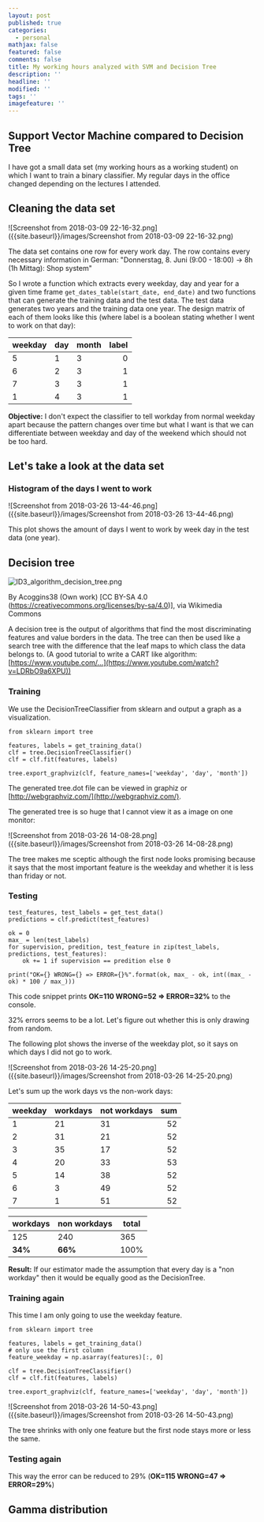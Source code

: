 ```yaml
---
layout: post
published: true
categories:
  - personal
mathjax: false
featured: false
comments: false
title: My working hours analyzed with SVM and Decision Tree
description: ''
headline: ''
modified: ''
tags: ''
imagefeature: ''
---
```

## Support Vector Machine compared to Decision Tree

I have got a small data set (my working hours as a working student) on which I want to train a binary classifier. My regular days in the office changed depending on the lectures I attended.

## Cleaning the data set

![Screenshot from 2018-03-09 22-16-32.png]({{site.baseurl}}/images/Screenshot from 2018-03-09 22-16-32.png)

The data set contains one row for every work day. The row contains every necessary information in German: 
"Donnerstag, 8. Juni (9:00 - 18:00) -> 8h (1h Mittag): Shop system"

So I wrote a function which extracts every weekday, day and year for a given time frame `get_dates_table(start_date, end_date)` and two functions that can generate the training data and the test data. The test data generates two years and the training data one year. The design matrix of each of them looks like this (where label is a boolean stating whether I went to work on that day):

<center>
  
| weekday       | day           | month | label |
| ------------- | ------------- | ----- | -----:|
| 5             | 1             | 3     | 0     |
| 6             | 2             | 3     | 1     |
| 7             | 3             | 3     | 1     |
| 1             | 4             | 3     | 1     |

</center>

**Objective:** I don't expect the classifier to tell workday from normal weekday apart because the pattern changes over time but what I want is that we can differentiate between weekday and day of the weekend which should not be too hard.

## Let's take a look at the data set

### Histogram of the days I went to work

![Screenshot from 2018-03-26 13-44-46.png]({{site.baseurl}}/images/Screenshot from 2018-03-26 13-44-46.png)

This plot shows the amount of days I went to work by week day in the test data (one year).

## Decision tree

![ID3_algorithm_decision_tree.png]({{site.baseurl}}/images/ID3_algorithm_decision_tree.png)

By Acoggins38 (Own work) [CC BY-SA 4.0 (https://creativecommons.org/licenses/by-sa/4.0)], via Wikimedia Commons

A decision tree is the output of algorithms that find the most discriminating features and value borders in the data. The tree can then be used like a search tree with the difference that the leaf maps to which class the data belongs to.
(A good tutorial to write a CART like algorithm: [https://www.youtube.com/...](https://www.youtube.com/watch?v=LDRbO9a6XPU))

### Training

We use the DecisionTreeClassifier from sklearn and output a graph as a visualization.

```
from sklearn import tree

features, labels = get_training_data()
clf = tree.DecisionTreeClassifier()
clf = clf.fit(features, labels)

tree.export_graphviz(clf, feature_names=['weekday', 'day', 'month'])
```

The generated tree.dot file can be viewed in graphiz or [http://webgraphviz.com/](http://webgraphviz.com/).

The generated tree is so huge that I cannot view it as a image on one monitor:

![Screenshot from 2018-03-26 14-08-28.png]({{site.baseurl}}/images/Screenshot from 2018-03-26 14-08-28.png)

The tree makes me sceptic although the first node looks promising because it says that the most important feature is the weekday and whether it is less than friday or not.

### Testing

```
test_features, test_labels = get_test_data()
predictions = clf.predict(test_features)

ok = 0
max_ = len(test_labels)
for supervision, predition, test_feature in zip(test_labels, predictions, test_features):
    ok += 1 if supervision == predition else 0

print("OK={} WRONG={} => ERROR={}%".format(ok, max_ - ok, int((max_ - ok) * 100 / max_)))  
```

This code snippet prints **OK=110 WRONG=52 => ERROR=32%** to the console.

32% errors seems to be a lot. Let's figure out whether this is only drawing from random.

The following plot shows the inverse of the weekday plot, so it says on which days I did not go to work.

![Screenshot from 2018-03-26 14-25-20.png]({{site.baseurl}}/images/Screenshot from 2018-03-26 14-25-20.png)

Let's sum up the work days vs the non-work days:

| weekday       | workdays      | not workdays  | sum |
| ------------- | ------------- | ------------- | ---:|
| 1             | 21            | 31            | 52  |
| 2             | 31            | 21            | 52  |
| 3             | 35            | 17            | 52  |
| 4             | 20            | 33            | 53  |
| 5             | 14            | 38            | 52  |
| 6             | 3             | 49            | 52  |
| 7             | 1             | 51            | 52  |

| workdays      | non workdays | total |
| ------------- | ------------ | ----- |
| 125           | 240          | 365   |
| **34%**       | **66%**      | 100%  |

**Result:** If our estimator made the assumption that every day is a "non workday" then it would be equally good as the DecisionTree.

### Training again

This time I am only going to use the weekday feature.

```
from sklearn import tree

features, labels = get_training_data()
# only use the first column
feature_weekday = np.asarray(features)[:, 0]

clf = tree.DecisionTreeClassifier()
clf = clf.fit(features, labels)

tree.export_graphviz(clf, feature_names=['weekday', 'day', 'month'])
```

![Screenshot from 2018-03-26 14-50-43.png]({{site.baseurl}}/images/Screenshot from 2018-03-26 14-50-43.png)

The tree shrinks with only one feature but the first node stays more or less the same.

### Testing again

This way the error can be reduced to 29% (**OK=115 WRONG=47 => ERROR=29%**)

## Gamma distribution









